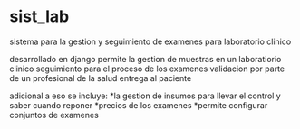 # sist_lab
sistema para la gestion y seguimiento de examenes para laboratorio clinico

desarrollado en django
permite la gestion de muestras en un laboratiorio clinico
seguimiento para el proceso de los examenes
validacion por parte de un profesional de la salud
entrega al paciente

adicional a eso se incluye:
*la gestion de insumos para llevar el control y saber cuando reponer
*precios de los examenes
*permite configurar conjuntos de examenes
